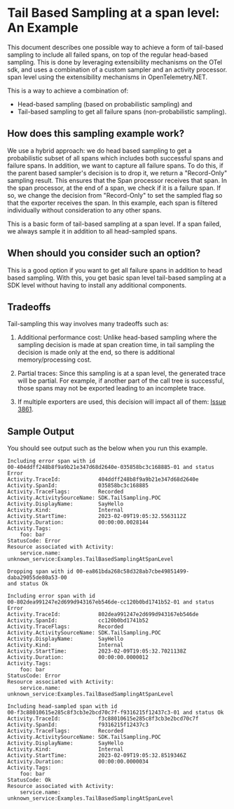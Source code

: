 # Tail Based Sampling at a span level: An Example

This document describes one possible way to achieve a form of tail-based sampling to include all failed spans, on top of the regular head-based sampling. This is done by leveraging extensibility mechanisms on the OTel sdk, and uses a combination of a custom sampler and an activity processor.
span level using the extensibility mechanisms in OpenTelemetry.NET.

This is a way to achieve a combination of:

- Head-based sampling (based on probabilistic sampling) and
- Tail-based sampling to get all failure spans (non-probabilistic sampling).

## How does this sampling example work?

We use a hybrid approach: we do head based sampling to get a
probabilistic subset of all spans which includes both successful spans
and failure spans. In addition, we want to capture all failure spans.
To do this, if the parent based sampler's decision is to drop it, we return
a "Record-Only" sampling result. This ensures that the Span processor
receives that span. In the span processor, at the end of a span, we check if
it is a failure span. If so, we change the decision from "Record-Only"
to set the sampled flag so that the exporter receives the span.
In this example, each span is filtered individually without consideration to any
other spans.

This is a basic form of tail-based sampling at a span level. If a span failed,
we always sample it in addition to all head-sampled spans.

## When should you consider such an option?

This is a good option if you want to get all failure spans in addition to
head based sampling. With this, you get basic span level tail-based sampling
at a SDK level without having to install any additional components.

## Tradeoffs

Tail-sampling this way involves many tradeoffs such as:

1. Additional performance cost: Unlike head-based sampling where the sampling
decision is made at span creation time, in tail sampling the decision is made
only at the end, so there is additional memory/processing cost.

2. Partial traces: Since this sampling is at a span level, the generated trace
will be partial. For example, if another part of the call tree is successful,
those spans may not be exported leading to an incomplete trace.

3. If multiple exporters are used, this decision will impact all of them:
[Issue 3861](https://github.com/open-telemetry/opentelemetry-dotnet/issues/3861).

## Sample Output

You should see output such as the below when you run this example.

```text
Including error span with id
00-404ddff248b8f9a9b21e347d68d2640e-035858bc3c168885-01 and status Error
Activity.TraceId:            404ddff248b8f9a9b21e347d68d2640e
Activity.SpanId:             035858bc3c168885
Activity.TraceFlags:         Recorded
Activity.ActivitySourceName: SDK.TailSampling.POC
Activity.DisplayName:        SayHello
Activity.Kind:               Internal
Activity.StartTime:          2023-02-09T19:05:32.5563112Z
Activity.Duration:           00:00:00.0028144
Activity.Tags:
    foo: bar
StatusCode: Error
Resource associated with Activity:
    service.name: unknown_service:Examples.TailBasedSamplingAtSpanLevel

Dropping span with id 00-ea861bda268c58d328ab7cbe49851499-daba29055de80a53-00
and status Ok

Including error span with id
00-802dea991247e2d699d943167eb546de-cc120b0bd1741b52-01 and status Error
Activity.TraceId:            802dea991247e2d699d943167eb546de
Activity.SpanId:             cc120b0bd1741b52
Activity.TraceFlags:         Recorded
Activity.ActivitySourceName: SDK.TailSampling.POC
Activity.DisplayName:        SayHello
Activity.Kind:               Internal
Activity.StartTime:          2023-02-09T19:05:32.7021138Z
Activity.Duration:           00:00:00.0000012
Activity.Tags:
    foo: bar
StatusCode: Error
Resource associated with Activity:
    service.name: unknown_service:Examples.TailBasedSamplingAtSpanLevel

Including head-sampled span with id
00-f3c88010615e285c8f3cb3e2bcd70c7f-f9316215f12437c3-01 and status Ok
Activity.TraceId:            f3c88010615e285c8f3cb3e2bcd70c7f
Activity.SpanId:             f9316215f12437c3
Activity.TraceFlags:         Recorded
Activity.ActivitySourceName: SDK.TailSampling.POC
Activity.DisplayName:        SayHello
Activity.Kind:               Internal
Activity.StartTime:          2023-02-09T19:05:32.8519346Z
Activity.Duration:           00:00:00.0000034
Activity.Tags:
    foo: bar
StatusCode: Ok
Resource associated with Activity:
    service.name: unknown_service:Examples.TailBasedSamplingAtSpanLevel
```
